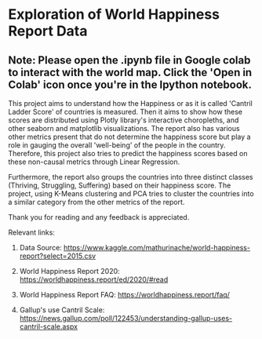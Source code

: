 # Exploration of World Happiness Report Data
## Note: Please open the .ipynb file in Google colab to interact with the world map. Click the 'Open in Colab' icon once you're in the Ipython notebook. 

This project aims to understand how the Happiness or as it is called 'Cantril Ladder Score' of countries is measured. Then it aims to show how these scores are distributed using Plotly library's interactive choropleths, and other seaborn and matplotlib visualizations. The report also has various other metrics present that do not determine the happiness score but play a role in gauging the overall 'well-being' of the people in the country. Therefore, this project also tries to predict the happiness scores based on these non-causal metrics through Linear Regression.

Furthermore, the report also groups the countries into three distinct classes (Thriving, Struggling, Suffering) based on their happiness score. The project, using K-Means clustering and PCA tries to cluster the countries into a similar category from the other metrics of the report. 

Thank you for reading and any feedback is appreciated. 

Relevant links: 

1. Data Source: https://www.kaggle.com/mathurinache/world-happiness-report?select=2015.csv

2. World Happiness Report 2020: https://worldhappiness.report/ed/2020/#read

3. World Happiness Report FAQ: https://worldhappiness.report/faq/

4. Gallup's use Cantril Scale: https://news.gallup.com/poll/122453/understanding-gallup-uses-cantril-scale.aspx

